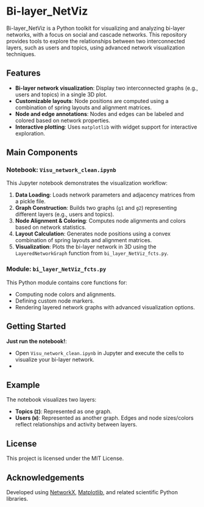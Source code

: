 # Bi-layer_NetViz

Bi-layer_NetViz is a Python toolkit for visualizing and analyzing bi-layer networks, with a focus on social and cascade networks. This repository provides tools to explore the relationships between two interconnected layers, such as users and topics, using advanced network visualization techniques.

## Features

- **Bi-layer network visualization**: Display two interconnected graphs (e.g., users and topics) in a single 3D plot.
- **Customizable layouts**: Node positions are computed using a combination of spring layouts and alignment matrices.
- **Node and edge annotations**: Nodes and edges can be labeled and colored based on network properties.
- **Interactive plotting**: Uses `matplotlib` with widget support for interactive exploration.
## Main Components

### Notebook: `Visu_network_clean.ipynb`

This Jupyter notebook demonstrates the visualization workflow:

1. **Data Loading**: Loads network parameters and adjacency matrices from a pickle file.
2. **Graph Construction**: Builds two graphs (`g1` and `g2`) representing different layers (e.g., users and topics).
3. **Node Alignment & Coloring**: Computes node alignments and colors based on network statistics.
4. **Layout Calculation**: Generates node positions using a convex combination of spring layouts and alignment matrices.
5. **Visualization**: Plots the bi-layer network in 3D using the `LayeredNetworkGraph` function from `bi_layer_NetViz_fcts.py`.

### Module: `bi_layer_NetViz_fcts.py`

This Python module contains core functions for:

- Computing node colors and alignments.
- Defining custom node markers.
- Rendering layered network graphs with advanced visualization options.

## Getting Started

**Just run the notebook!**:
  - Open `Visu_network_clean.ipynb` in Jupyter and execute the cells to visualize your bi-layer network.
  - 

## Example

The notebook visualizes two layers:
- **Topics (`Σ`)**: Represented as one graph.
- **Users (`W`)**: Represented as another graph.
Edges and node sizes/colors reflect relationships and activity between layers.

## License

This project is licensed under the MIT License.

## Acknowledgements

Developed using [NetworkX](https://networkx.org/), [Matplotlib](https://matplotlib.org/), and related scientific Python libraries.

